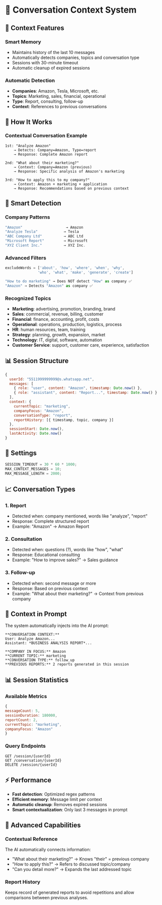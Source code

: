 # 🧠 Conversation Context System

## 🎯 **Context Features**

### **Smart Memory**
- Maintains history of the last 10 messages
- Automatically detects companies, topics and conversation type
- Sessions with 30-minute timeout
- Automatic cleanup of expired sessions

### **Automatic Detection**
- **Companies**: Amazon, Tesla, Microsoft, etc.
- **Topics**: Marketing, sales, financial, operational
- **Type**: Report, consulting, follow-up
- **Context**: References to previous conversations

## 🔄 **How It Works**

### **Contextual Conversation Example**
```
1st: "Analyze Amazon"
    → Detects: Company=Amazon, Type=report
    → Response: Complete Amazon report

2nd: "What about their marketing?"
    → Context: Company=Amazon (previous)
    → Response: Specific analysis of Amazon's marketing

3rd: "How to apply this to my company?"
    → Context: Amazon + marketing + application
    → Response: Recommendations based on previous context
```

## 🎯 **Smart Detection**

### **Company Patterns**
```javascript
"Amazon"                    → Amazon
"Analyze Tesla"            → Tesla
"ABC Company Ltd"          → ABC Ltd
"Microsoft Report"         → Microsoft
"XYZ Client Inc."          → XYZ Inc.
```

### **Advanced Filters**
```javascript
excludeWords = ['about', 'how', 'where', 'when', 'why', 
               'who', 'what', 'make', 'generate', 'create']

"How to do marketing" → Does NOT detect "How" as company ✅
"Amazon" → Detects "Amazon" as company ✅
```

### **Recognized Topics**
- **Marketing**: advertising, promotion, branding, brand
- **Sales**: commercial, revenue, billing, customer
- **Financial**: finance, accounting, profit, costs
- **Operational**: operations, production, logistics, process
- **HR**: human resources, team, training
- **Strategy**: planning, growth, expansion, market
- **Technology**: IT, digital, software, automation
- **Customer Service**: support, customer care, experience, satisfaction

## 📊 **Session Structure**

```javascript
{
  userId: "5511999999999@s.whatsapp.net",
  messages: [
    { role: "user", content: "Amazon", timestamp: Date.now() },
    { role: "assistant", content: "Report...", timestamp: Date.now() }
  ],
  context: {
    currentTopic: "marketing",
    companyFocus: "Amazon",
    conversationType: "report",
    reportHistory: [{ timestamp, topic, company }]
  },
  sessionStart: Date.now(),
  lastActivity: Date.now()
}
```

## 🔧 **Settings**

```javascript
SESSION_TIMEOUT = 30 * 60 * 1000;
MAX_CONTEXT_MESSAGES = 10;
MAX_MESSAGE_LENGTH = 2000;
```

## 📈 **Conversation Types**

### **1. Report**
- Detected when: company mentioned, words like "analyze", "report"
- Response: Complete structured report
- Example: "Amazon" → Amazon Report

### **2. Consultation**
- Detected when: questions (?), words like "how", "what"
- Response: Educational consulting
- Example: "How to improve sales?" → Sales guidance

### **3. Follow-up**
- Detected when: second message or more
- Response: Based on previous context
- Example: "What about their marketing?" → Context from previous company

## 🎯 **Context in Prompt**

The system automatically injects into the AI prompt:

```
**CONVERSATION CONTEXT:**
User: Analyze Amazon...
Assistant: *BUSINESS ANALYSIS REPORT*...

**COMPANY IN FOCUS:** Amazon
**CURRENT TOPIC:** marketing
**CONVERSATION TYPE:** follow_up
**PREVIOUS REPORTS:** 2 reports generated in this session
```

## 📊 **Session Statistics**

### **Available Metrics**
```javascript
{
messageCount: 5,
sessionDuration: 180000,
reportCount: 2,
currentTopic: "marketing",
companyFocus: "Amazon"
}
```

### **Query Endpoints**
```http
GET /session/{userId}
GET /conversation/{userId}
DELETE /session/{userId}
```

## ⚡ **Performance**

- **Fast detection**: Optimized regex patterns
- **Efficient memory**: Message limit per context
- **Automatic cleanup**: Removes expired sessions
- **Smart contextualization**: Only last 3 messages in prompt

## 🔮 **Advanced Capabilities**

### **Contextual Reference**
The AI automatically connects information:
- "What about their marketing?" → Knows "their" = previous company
- "How to apply this?" → Refers to discussed topic/company
- "Can you detail more?" → Expands the last addressed topic

### **Report History**
Keeps record of generated reports to avoid repetitions and allow comparisons between previous analyses.
